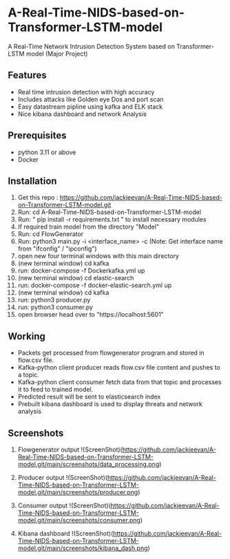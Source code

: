 # A-Real-Time-NIDS-based-on-Transformer-LSTM-model
A Real-Time Network Intrusion Detection System based on Transformer-LSTM model (Major Project)

## Features
- Real time intrusion detection with high accuracy
- Includes attacks like Golden eye Dos and port scan
- Easy datastream pipline using kafka and ELK stack
- Nice kibana dashboard and network Analysis

## Prerequisites
- python 3.11 or above
- Docker

## Installation
1. Get this repo : https://github.com/jackjeevan/A-Real-Time-NIDS-based-on-Transformer-LSTM-model.git
2. Run: cd  A-Real-Time-NIDS-based-on-Transformer-LSTM-model
3. Run: " pip install -r requirements.txt " to install necessary modules
4. If required train model from the directory "Model"
5. Run: cd FlowGenerator
6. Run: python3 main.py -i <interface_name> -c (Note: Get interface name from "ifconfig" / "ipconfig")
7. open new four terminal windows with this main directory
8. (new terminal window) cd kafka
9. run: docker-compose -f Dockerkafka.yml up
10. (new terminal window) cd elastic-search
11. run: docker-compose -f docker-elastic-search.yml up
12. (new terminal window) cd kafka
13. run: python3 producer.py
14. run: python3 consumer.py
15. open browser head over to "https://localhost:5601"

## Working
- Packets get processed from flowgenerator program and stored in flow.csv file.
- Kafka-python client producer reads flow.csv file content and pushes to a topic.
- Kafka-python client consumer fetch data from that topic and processes it to feed to trained model.
- Predicted result will be sent to elasticsearch index
- Prebuilt kibana dashboard is used to display threats and network analysis

## Screenshots
1. Flowgenerator output
!(ScreenShot)(https://github.com/jackjeevan/A-Real-Time-NIDS-based-on-Transformer-LSTM-model.git/main/screenshots/data_processing.png)

2. Producer output
!(ScreenShot)(https://github.com/jackjeevan/A-Real-Time-NIDS-based-on-Transformer-LSTM-model.git/main/screenshots/producer.png)

3. Consumer output
!(ScreenShot)(https://github.com/jackjeevan/A-Real-Time-NIDS-based-on-Transformer-LSTM-model.git/main/screenshots/consumer.png)

4. Kibana dashboard
!(ScreenShot)(https://github.com/jackjeevan/A-Real-Time-NIDS-based-on-Transformer-LSTM-model.git/main/screenshots/kibana_dash.png)